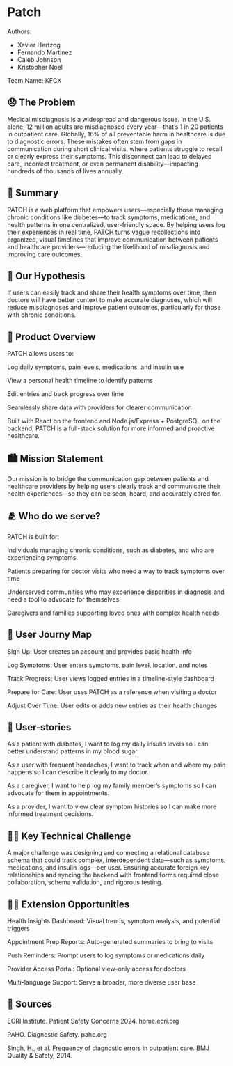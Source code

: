 # Patch

Authors: 
- Xavier Hertzog
- Fernando Martinez
- Caleb Johnson
- Kristopher Noel

Team Name: KFCX

## 😞 The Problem 

Medical misdiagnosis is a widespread and dangerous issue. In the U.S. alone, 12 million adults are misdiagnosed every year—that’s 1 in 20 patients in outpatient care. Globally, 16% of all preventable harm in healthcare is due to diagnostic errors. These mistakes often stem from gaps in communication during short clinical visits, where patients struggle to recall or clearly express their symptoms. This disconnect can lead to delayed care, incorrect treatment, or even permanent disability—impacting hundreds of thousands of lives annually.

## 📝 Summary

PATCH is a web platform that empowers users—especially those managing chronic conditions like diabetes—to track symptoms, medications, and health patterns in one centralized, user-friendly space. By helping users log their experiences in real time, PATCH turns vague recollections into organized, visual timelines that improve communication between patients and healthcare providers—reducing the likelihood of misdiagnosis and improving care outcomes.

## 🤔 Our Hypothesis

If users can easily track and share their health symptoms over time, then doctors will have better context to make accurate diagnoses, which will reduce misdiagnoses and improve patient outcomes, particularly for those with chronic conditions.

## 📱 Product Overview

PATCH allows users to:

Log daily symptoms, pain levels, medications, and insulin use

View a personal health timeline to identify patterns

Edit entries and track progress over time

Seamlessly share data with providers for clearer communication

Built with React on the frontend and Node.js/Express + PostgreSQL on the backend, PATCH is a full-stack solution for more informed and proactive healthcare.

## 🏙️  Mission Statement 

Our mission is to bridge the communication gap between patients and healthcare providers by helping users clearly track and communicate their health experiences—so they can be seen, heard, and accurately cared for.

## 🫂 Who do we serve?

PATCH is built for:

Individuals managing chronic conditions, such as diabetes, and who are experiencing symptoms

Patients preparing for doctor visits who need a way to track symptoms over time

Underserved communities who may experience disparities in diagnosis and need a tool to advocate for themselves

Caregivers and families supporting loved ones with complex health needs

## 🧳 User Journy Map

Sign Up: User creates an account and provides basic health info

Log Symptoms: User enters symptoms, pain level, location, and notes

Track Progress: User views logged entries in a timeline-style dashboard

Prepare for Care: User uses PATCH as a reference when visiting a doctor

Adjust Over Time: User edits or adds new entries as their health changes

## 👥 User-stories

As a patient with diabetes, I want to log my daily insulin levels so I can better understand patterns in my blood sugar.

As a user with frequent headaches, I want to track when and where my pain happens so I can describe it clearly to my doctor.

As a caregiver, I want to help log my family member’s symptoms so I can advocate for them in appointments.

As a provider, I want to view clear symptom histories so I can make more informed treatment decisions.

## 🧗‍♂️ Key Technical Challenge

A major challenge was designing and connecting a relational database schema that could track complex, interdependent data—such as symptoms, medications, and insulin logs—per user. Ensuring accurate foreign key relationships and syncing the backend with frontend forms required close collaboration, schema validation, and rigorous testing.

## 🏋🏽 Extension Opportunities 

Health Insights Dashboard: Visual trends, symptom analysis, and potential triggers

Appointment Prep Reports: Auto-generated summaries to bring to visits

Push Reminders: Prompt users to log symptoms or medications daily

Provider Access Portal: Optional view-only access for doctors

Multi-language Support: Serve a broader, more diverse user base

## 📒 Sources

ECRI Institute. Patient Safety Concerns 2024. home.ecri.org

PAHO. Diagnostic Safety. paho.org

Singh, H., et al. Frequency of diagnostic errors in outpatient care. BMJ Quality & Safety, 2014.
